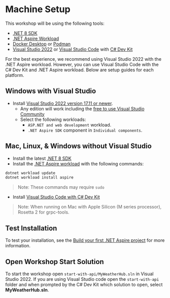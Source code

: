 # Machine Setup

This workshop will be using the following tools:

- [.NET 8 SDK](https://dot.net/download)
- [.NET Aspire Workload](https://learn.microsoft.com/dotnet/aspire/fundamentals/setup-tooling?tabs=dotnet-cli%2Cunix#install-net-aspire)
- [Docker Desktop](https://docs.docker.com/engine/install/) or [Podman](https://podman.io/getting-started/installation)
- [Visual Studio 2022](https://visualstudio.microsoft.com/vs/) or [Visual Studio Code](https://code.visualstudio.com/) with [C# Dev Kit](https://code.visualstudio.com/docs/csharp/get-started)

For the best experience, we recommend using Visual Studio 2022 with the .NET Aspire workload. However, you can use Visual Studio Code with the C# Dev Kit and .NET Aspire workload. Below are setup guides for each platform.

## Windows with Visual Studio

- Install [Visual Studio 2022 version 17.11 or newer](https://visualstudio.microsoft.com/vs/).
  - Any edition will work including the [free to use Visual Studio Community](https://visualstudio.microsoft.com/free-developer-offers/)
  - Select the following workloads:
    - `ASP.NET and web development` workload.
    - `.NET Aspire SDK` component in `Individual components`.

## Mac, Linux, & Windows without Visual Studio

- Install the latest [.NET 8 SDK](https://dot.net/download?cid=eshop)
- Install the [.NET Aspire workload](https://learn.microsoft.com/dotnet/aspire/fundamentals/setup-tooling?tabs=dotnet-cli%2Cunix#install-net-aspire) with the following commands:

```powershell
dotnet workload update
dotnet workload install aspire
```

> Note: These commands may require `sudo`

- Install [Visual Studio Code with C# Dev Kit](https://code.visualstudio.com/docs/csharp/get-started)

> Note: When running on Mac with Apple Silicon (M series processor), Rosetta 2 for grpc-tools.

## Test Installation

To test your installation, see the [Build your first .NET Aspire project](https://learn.microsoft.com/dotnet/aspire/get-started/build-your-first-aspire-app) for more information.

## Open Workshop Start Solution

To start the workshop open `start-with-api/MyWeatherHub.sln` in Visual Studio 2022. If you are using Visual Studio code open the `start-with-api` folder and when prompted by the C# Dev Kit which solution to open, select **MyWeatherHub.sln**.
